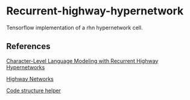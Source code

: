 # Recurrent-highway-hypernetwork
Tensorflow implementation of a rhn hypernetwork cell.

## References 
[Character-Level Language Modeling with Recurrent
Highway Hypernetworks](https://papers.nips.cc/paper/6919-language-modeling-with-recurrent-highway-hypernetworks.pdf)

[Highway Networks](https://arxiv.org/pdf/1505.00387.pdf)

[Code structure helper](https://github.com/KnHuq/Dynamic-Tensorflow-Tutorial/blob/master/Vhanilla_RNN/RNN.py)

